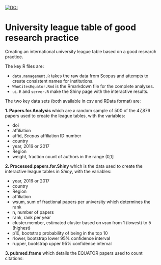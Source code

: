 [![DOI](https://zenodo.org/badge/137861982.svg)](https://zenodo.org/badge/latestdoi/137861982)

# University league table of good research practice
Creating an international university league table based on a good research practice.

The key R files are:
* `data.management.R` takes the raw data from Scopus and attempts to create consistent names for institutions.
* `WhoCitesEquator.Rmd` is the Rmarkdown file for the complete analyses.
* `ui.R` and `server.R` make the Shiny page with the interactive results.

The two key data sets (both available in csv and RData format) are:

**1. Papers.for.Analysis** which are a random sample of 500 of the 47,876 papers used to create the league tables, with the variables:
* doi
* affiliation
* affid, _Scopus_ affiliation ID number
* country
* year, 2016 or 2017
* Region
* weight, fraction count of authors in the range (0,1]

**2. Processed.papers.for.Shiny** which is the data used to create the interactive league tables in _Shiny_, with the variables:
* year, 2016 or 2017
* country               
* Region   
* affiliation     
* wsum, sum of fractional papers per university which determines the rank  
* n, number of papers 
* rank, rank per year 
* cluster.member, estimated cluster based on `wsum` from 1 (lowest) to 5 (highest)   
* p10, bootstrap probability of being in the top 10
* rlower, bootstrap lower 95% confidence interval
* rupper, bootstrap upper 95% confidence interval

**3. pubmed.frame** which details the EQUATOR papers used to count citations:
